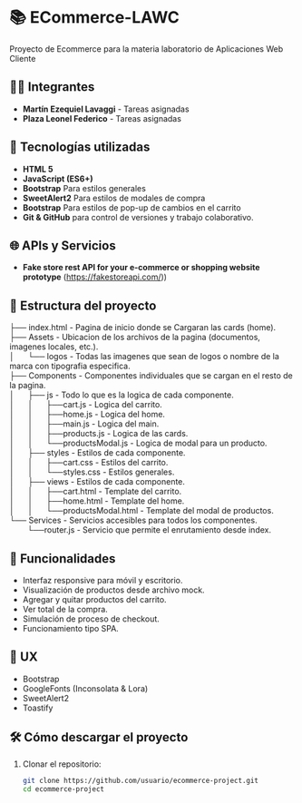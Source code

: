 # 📚 ECommerce-LAWC
Proyecto de Ecommerce para la materia laboratorio de Aplicaciones Web Cliente

## 🧑‍💻 Integrantes

- **Martín Ezequiel Lavaggi** - Tareas asignadas
- **Plaza Leonel Federico** - Tareas asignadas

## 🚀 Tecnologías utilizadas

- **HTML 5**
- **JavaScript (ES6+)**
- **Bootstrap** Para estilos generales
- **SweetAlert2** Para estilos de modales de compra
- **Bootstrap** Para estilos de pop-up de cambios en el carrito
- **Git & GitHub** para control de versiones y trabajo colaborativo.

## 🌐 APIs y Servicios

- **Fake store rest API for your e-commerce or shopping website prototype** (https://fakestoreapi.com/))

## 📁 Estructura del proyecto

├── index.html - Pagina de inicio donde se Cargaran las cards (home).  
├── Assets - Ubicacion de los archivos de la pagina (documentos, imagenes locales, etc.).  
│&nbsp;&nbsp;&nbsp;&nbsp;&nbsp;&nbsp;└── logos - Todas las imagenes que sean de logos o nombre de la marca con tipografia especifica.  
├── Components - Componentes individuales que se cargan en el resto de la pagina.  
│&nbsp;&nbsp;&nbsp;&nbsp;&nbsp;&nbsp;├── js - Todo lo que es la logica de cada componente.  
│&nbsp;&nbsp;&nbsp;&nbsp;&nbsp;&nbsp;│&nbsp;&nbsp;&nbsp;&nbsp;&nbsp;&nbsp;├──cart.js - Logica del carrito.  
│&nbsp;&nbsp;&nbsp;&nbsp;&nbsp;&nbsp;│&nbsp;&nbsp;&nbsp;&nbsp;&nbsp;&nbsp;├──home.js - Logica del home.  
│&nbsp;&nbsp;&nbsp;&nbsp;&nbsp;&nbsp;│&nbsp;&nbsp;&nbsp;&nbsp;&nbsp;&nbsp;├──main.js - Logica del main.  
│&nbsp;&nbsp;&nbsp;&nbsp;&nbsp;&nbsp;│&nbsp;&nbsp;&nbsp;&nbsp;&nbsp;&nbsp;├──products.js - Logica de las cards.  
│&nbsp;&nbsp;&nbsp;&nbsp;&nbsp;&nbsp;│&nbsp;&nbsp;&nbsp;&nbsp;&nbsp;&nbsp;└──productsModal.js - Logica de modal para un producto.  
│&nbsp;&nbsp;&nbsp;&nbsp;&nbsp;&nbsp;├── styles - Estilos de cada componente.  
│&nbsp;&nbsp;&nbsp;&nbsp;&nbsp;&nbsp;│&nbsp;&nbsp;&nbsp;&nbsp;&nbsp;&nbsp;├──cart.css - Estilos del carrito.  
│&nbsp;&nbsp;&nbsp;&nbsp;&nbsp;&nbsp;│&nbsp;&nbsp;&nbsp;&nbsp;&nbsp;&nbsp;└──styles.css - Estilos generales.  
│&nbsp;&nbsp;&nbsp;&nbsp;&nbsp;&nbsp;├── views - Estilos de cada componente.  
│&nbsp;&nbsp;&nbsp;&nbsp;&nbsp;&nbsp;│&nbsp;&nbsp;&nbsp;&nbsp;&nbsp;&nbsp;├──cart.html - Template del carrito.  
│&nbsp;&nbsp;&nbsp;&nbsp;&nbsp;&nbsp;│&nbsp;&nbsp;&nbsp;&nbsp;&nbsp;&nbsp;├──home.html - Template del home.  
│&nbsp;&nbsp;&nbsp;&nbsp;&nbsp;&nbsp;│&nbsp;&nbsp;&nbsp;&nbsp;&nbsp;&nbsp;└──productsModal.html - Template del modal de productos.  
└── Services - Servicios accesibles para todos los componentes.  
&nbsp;&nbsp;&nbsp;&nbsp;&nbsp;&nbsp;&nbsp;&nbsp;└──router.js - Servicio que permite el enrutamiento desde index. 




## 📌 Funcionalidades

- Interfaz responsive para móvil y escritorio.
- Visualización de productos desde archivo mock.
- Agregar y quitar productos del carrito.
- Ver total de la compra.
- Simulación de proceso de checkout.
- Funcionamiento tipo SPA.

## 📐 UX
- Bootstrap
- GoogleFonts (Inconsolata & Lora)
- SweetAlert2
- Toastify

## 🛠️ Cómo descargar el proyecto

1. Clonar el repositorio:
   ```bash
   git clone https://github.com/usuario/ecommerce-project.git
   cd ecommerce-project